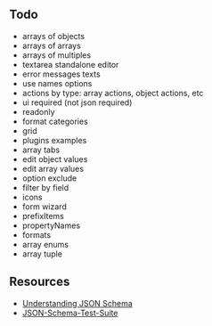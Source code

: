 ## Todo

- arrays of objects
- arrays of arrays
- arrays of multiples
- textarea standalone editor
- error messages texts
- use names options
- actions by type: array actions, object actions, etc
- ui required (not json required)
- readonly
- format categories
- grid
- plugins examples
- array tabs
- edit object values
- edit array values
- option exclude
- filter by field
- icons
- form wizard
- prefixItems
- propertyNames
- formats
- array enums
- array tuple 

## Resources
* [Understanding JSON Schema](http://json-schema.org/understanding-json-schema/index.html)
* [JSON-Schema-Test-Suite](https://github.com/json-schema-org/JSON-Schema-Test-Suite)
